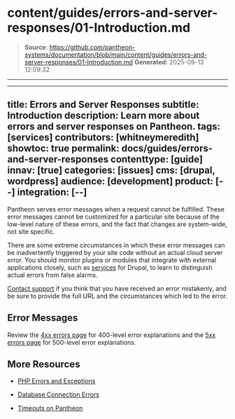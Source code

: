 # content/guides/errors-and-server-responses/01-Introduction.md

> **Source**: https://github.com/pantheon-systems/documentation/blob/main/content/guides/errors-and-server-responses/01-Introduction.md
> **Generated**: 2025-09-13 12:09:32

---

---
title: Errors and Server Responses
subtitle: Introduction
description: Learn more about errors and server responses on Pantheon.
tags: [services]
contributors: [whitneymeredith]
showtoc: true
permalink: docs/guides/errors-and-server-responses
contenttype: [guide]
innav: [true]
categories: [issues]
cms: [drupal, wordpress]
audience: [development]
product: [--]
integration: [--]
---

Pantheon serves error messages when a request cannot be fulfilled. These error messages cannot be customized for a particular site because of the low-level nature of these errors, and the fact that changes are system-wide, not site specific.

There are some extreme circumstances in which these error messages can be inadvertently triggered by your site code without an actual cloud server error. You should monitor plugins or modules that integrate with external applications closely, such as [services](https://www.drupal.org/project/services) for Drupal, to learn to distinguish actual errors from false alarms.

[Contact support](/guides/support/contact-support/) if you think that you have received an error mistakenly, and be sure to provide the full URL and the circumstances which led to the error.

## Error Messages

Review the [4xx errors page](/guides/errors-and-server-responses/4xx-errors) for 400-level error explanations and the [5xx errors page](/guides/errors-and-server-responses/5xx-errors) for 500-level error explanations.

## More Resources

- [PHP Errors and Exceptions](/guides/php/php-errors)

- [Database Connection Errors](/guides/mariadb-mysql/database-connection-errors)

- [Timeouts on Pantheon](/timeouts)